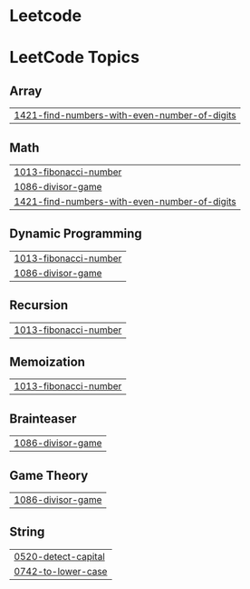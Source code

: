 # Leetcode
<!---LeetCode Topics Start-->
# LeetCode Topics
## Array
|  |
| ------- |
| [1421-find-numbers-with-even-number-of-digits](https://github.com/Nandhakumar018/Leetcode/tree/master/1421-find-numbers-with-even-number-of-digits) |
## Math
|  |
| ------- |
| [1013-fibonacci-number](https://github.com/Nandhakumar018/Leetcode/tree/master/1013-fibonacci-number) |
| [1086-divisor-game](https://github.com/Nandhakumar018/Leetcode/tree/master/1086-divisor-game) |
| [1421-find-numbers-with-even-number-of-digits](https://github.com/Nandhakumar018/Leetcode/tree/master/1421-find-numbers-with-even-number-of-digits) |
## Dynamic Programming
|  |
| ------- |
| [1013-fibonacci-number](https://github.com/Nandhakumar018/Leetcode/tree/master/1013-fibonacci-number) |
| [1086-divisor-game](https://github.com/Nandhakumar018/Leetcode/tree/master/1086-divisor-game) |
## Recursion
|  |
| ------- |
| [1013-fibonacci-number](https://github.com/Nandhakumar018/Leetcode/tree/master/1013-fibonacci-number) |
## Memoization
|  |
| ------- |
| [1013-fibonacci-number](https://github.com/Nandhakumar018/Leetcode/tree/master/1013-fibonacci-number) |
## Brainteaser
|  |
| ------- |
| [1086-divisor-game](https://github.com/Nandhakumar018/Leetcode/tree/master/1086-divisor-game) |
## Game Theory
|  |
| ------- |
| [1086-divisor-game](https://github.com/Nandhakumar018/Leetcode/tree/master/1086-divisor-game) |
## String
|  |
| ------- |
| [0520-detect-capital](https://github.com/Nandhakumar018/Leetcode/tree/master/0520-detect-capital) |
| [0742-to-lower-case](https://github.com/Nandhakumar018/Leetcode/tree/master/0742-to-lower-case) |
<!---LeetCode Topics End-->